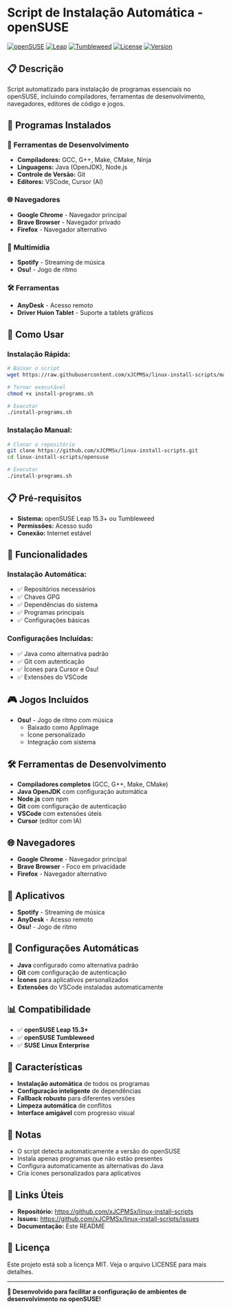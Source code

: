 # Script de Instalação Automática - openSUSE

[![openSUSE](https://img.shields.io/badge/openSUSE-Supported-blue.svg)](https://www.opensuse.org/)
[![Leap](https://img.shields.io/badge/Leap-15.3+-green.svg)](https://www.opensuse.org/)
[![Tumbleweed](https://img.shields.io/badge/Tumbleweed-Supported-blue.svg)](https://www.opensuse.org/)
[![License](https://img.shields.io/badge/License-MIT-yellow.svg)](LICENSE)
[![Version](https://img.shields.io/badge/Version-2.6-brightgreen.svg)](https://github.com/xJCPMSx/linux-install-scripts)

## 📋 Descrição
Script automatizado para instalação de programas essenciais no openSUSE, incluindo compiladores, ferramentas de desenvolvimento, navegadores, editores de código e jogos.

## 🎯 Programas Instalados

### 🔧 **Ferramentas de Desenvolvimento**
- **Compiladores:** GCC, G++, Make, CMake, Ninja
- **Linguagens:** Java (OpenJDK), Node.js
- **Controle de Versão:** Git
- **Editores:** VSCode, Cursor (AI)

### 🌐 **Navegadores**
- **Google Chrome** - Navegador principal
- **Brave Browser** - Navegador privado
- **Firefox** - Navegador alternativo

### 🎵 **Multimídia**
- **Spotify** - Streaming de música
- **Osu!** - Jogo de ritmo

### 🛠️ **Ferramentas**
- **AnyDesk** - Acesso remoto
- **Driver Huion Tablet** - Suporte a tablets gráficos

## 🚀 Como Usar

### **Instalação Rápida:**
```bash
# Baixar o script
wget https://raw.githubusercontent.com/xJCPMSx/linux-install-scripts/main/opensuse/install-programs.sh

# Tornar executável
chmod +x install-programs.sh

# Executar
./install-programs.sh
```

### **Instalação Manual:**
```bash
# Clonar o repositório
git clone https://github.com/xJCPMSx/linux-install-scripts.git
cd linux-install-scripts/opensuse

# Executar
./install-programs.sh
```

## 📋 Pré-requisitos
- **Sistema:** openSUSE Leap 15.3+ ou Tumbleweed
- **Permissões:** Acesso sudo
- **Conexão:** Internet estável

## 🔧 Funcionalidades

### **Instalação Automática:**
- ✅ Repositórios necessários
- ✅ Chaves GPG
- ✅ Dependências do sistema
- ✅ Programas principais
- ✅ Configurações básicas

### **Configurações Incluídas:**
- ✅ Java como alternativa padrão
- ✅ Git com autenticação
- ✅ Ícones para Cursor e Osu!
- ✅ Extensões do VSCode

## 🎮 Jogos Incluídos
- **Osu!** - Jogo de ritmo com música
  - Baixado como AppImage
  - Ícone personalizado
  - Integração com sistema

## 🛠️ Ferramentas de Desenvolvimento
- **Compiladores completos** (GCC, G++, Make, CMake)
- **Java OpenJDK** com configuração automática
- **Node.js** com npm
- **Git** com configuração de autenticação
- **VSCode** com extensões úteis
- **Cursor** (editor com IA)

## 🌐 Navegadores
- **Google Chrome** - Navegador principal
- **Brave Browser** - Foco em privacidade
- **Firefox** - Navegador alternativo

## 📱 Aplicativos
- **Spotify** - Streaming de música
- **AnyDesk** - Acesso remoto
- **Osu!** - Jogo de ritmo

## 🔧 Configurações Automáticas
- **Java** configurado como alternativa padrão
- **Git** com configuração de autenticação
- **Ícones** para aplicativos personalizados
- **Extensões** do VSCode instaladas automaticamente

## 📊 Compatibilidade
- ✅ **openSUSE Leap 15.3+**
- ✅ **openSUSE Tumbleweed**
- ✅ **SUSE Linux Enterprise**

## 🎯 Características
- **Instalação automática** de todos os programas
- **Configuração inteligente** de dependências
- **Fallback robusto** para diferentes versões
- **Limpeza automática** de conflitos
- **Interface amigável** com progresso visual

## 📝 Notas
- O script detecta automaticamente a versão do openSUSE
- Instala apenas programas que não estão presentes
- Configura automaticamente as alternativas do Java
- Cria ícones personalizados para aplicativos

## 🔗 Links Úteis
- **Repositório:** https://github.com/xJCPMSx/linux-install-scripts
- **Issues:** https://github.com/xJCPMSx/linux-install-scripts/issues
- **Documentação:** Este README

## 📄 Licença
Este projeto está sob a licença MIT. Veja o arquivo LICENSE para mais detalhes.

---
**🎉 Desenvolvido para facilitar a configuração de ambientes de desenvolvimento no openSUSE!**

